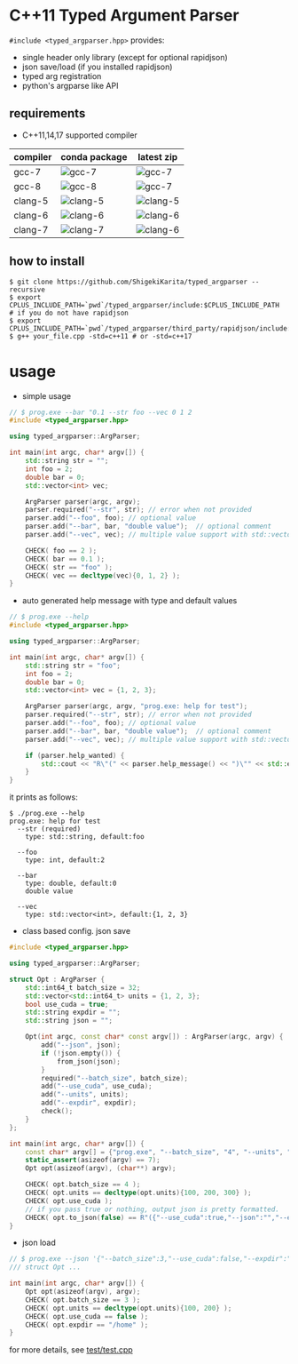 # C++11 Typed Argument Parser

`#include <typed_argparser.hpp>` provides:

- single header only library (except for optional rapidjson)
- json save/load (if you installed rapidjson)
- typed arg registration
- python's argparse like API

## requirements

- C++11,14,17 supported compiler

| compiler | conda package                                                                                     | latest zip                                                                                         |
| -------- | ------------------------------------------------------------------------------------------------- | ----------                                                                                         |
| gcc-7    | ![gcc-7](https://travis-matrix-badges.herokuapp.com/repos/ShigekiKarita/cxx11-typed-argparser/branches/master/1)   | ![gcc-7](https://travis-matrix-badges.herokuapp.com/repos/ShigekiKarita/cxx11-typed-argparser/branches/master/2)    |
| gcc-8    | ![gcc-8](https://travis-matrix-badges.herokuapp.com/repos/ShigekiKarita/cxx11-typed-argparser/branches/master/3)   | ![gcc-7](https://travis-matrix-badges.herokuapp.com/repos/ShigekiKarita/cxx11-typed-argparser/branches/master/4)    |
| clang-5  | ![clang-5](https://travis-matrix-badges.herokuapp.com/repos/ShigekiKarita/cxx11-typed-argparser/branches/master/5) | ![clang-5](https://travis-matrix-badges.herokuapp.com/repos/ShigekiKarita/cxx11-typed-argparser/branches/master/6)  |
| clang-6  | ![clang-6](https://travis-matrix-badges.herokuapp.com/repos/ShigekiKarita/cxx11-typed-argparser/branches/master/7) | ![clang-6](https://travis-matrix-badges.herokuapp.com/repos/ShigekiKarita/cxx11-typed-argparser/branches/master/8)  |
| clang-7  | ![clang-7](https://travis-matrix-badges.herokuapp.com/repos/ShigekiKarita/cxx11-typed-argparser/branches/master/9) | ![clang-6](https://travis-matrix-badges.herokuapp.com/repos/ShigekiKarita/cxx11-typed-argparser/branches/master/10) |



## how to install

```console
$ git clone https://github.com/ShigekiKarita/typed_argparser --recursive
$ export CPLUS_INCLUDE_PATH=`pwd`/typed_argparser/include:$CPLUS_INCLUDE_PATH
# if you do not have rapidjson
$ export CPLUS_INCLUDE_PATH=`pwd`/typed_argparser/third_party/rapidjson/include:$CPLUS_INCLUDE_PATH
$ g++ your_file.cpp -std=c++11 # or -std=c++17
```

# usage

- simple usage

``` c++
// $ prog.exe --bar "0.1 --str foo --vec 0 1 2
#include <typed_argparser.hpp>

using typed_argparser::ArgParser;

int main(int argc, char* argv[]) {
    std::string str = "";
    int foo = 2;
    double bar = 0;
    std::vector<int> vec;

    ArgParser parser(argc, argv);
    parser.required("--str", str); // error when not provided
    parser.add("--foo", foo); // optional value
    parser.add("--bar", bar, "double value");  // optional comment
    parser.add("--vec", vec); // multiple value support with std::vector

    CHECK( foo == 2 );
    CHECK( bar == 0.1 );
    CHECK( str == "foo" );
    CHECK( vec == decltype(vec){0, 1, 2} );
}
```

- auto generated help message with type and default values

``` c++
// $ prog.exe --help
#include <typed_argparser.hpp>

using typed_argparser::ArgParser;

int main(int argc, char* argv[]) {
    std::string str = "foo";
    int foo = 2;
    double bar = 0;
    std::vector<int> vec = {1, 2, 3};

    ArgParser parser(argc, argv, "prog.exe: help for test");
    parser.required("--str", str); // error when not provided
    parser.add("--foo", foo); // optional value
    parser.add("--bar", bar, "double value");  // optional comment
    parser.add("--vec", vec); // multiple value support with std::vector

    if (parser.help_wanted) {
        std::cout << "R\"(" << parser.help_message() << ")\"" << std::endl;
    }
}
```

it prints as follows:

``` console
$ ./prog.exe --help
prog.exe: help for test
  --str (required)
    type: std::string, default:foo

  --foo
    type: int, default:2

  --bar
    type: double, default:0
    double value

  --vec
    type: std::vector<int>, default:{1, 2, 3}
```

- class based config. json save

``` c++
#include <typed_argparser.hpp>

using typed_argparser::ArgParser;

struct Opt : ArgParser {
    std::int64_t batch_size = 32;
    std::vector<std::int64_t> units = {1, 2, 3};
    bool use_cuda = true;
    std::string expdir = "";
    std::string json = "";

    Opt(int argc, const char* const argv[]) : ArgParser(argc, argv) {
        add("--json", json);
        if (!json.empty()) {
            from_json(json);
        }
        required("--batch_size", batch_size);
        add("--use_cuda", use_cuda);
        add("--units", units);
        add("--expdir", expdir);
        check();
    }
};

int main(int argc, char* argv[]) {
    const char* argv[] = {"prog.exe", "--batch_size", "4", "--units", "100", "200", "300"};
    static_assert(asizeof(argv) == 7);
    Opt opt(asizeof(argv), (char**) argv);

    CHECK( opt.batch_size == 4 );
    CHECK( opt.units == decltype(opt.units){100, 200, 300} );
    CHECK( opt.use_cuda );
    // if you pass true or nothing, output json is pretty formatted.
    CHECK( opt.to_json(false) == R"({"--use_cuda":true,"--json":"","--expdir":"","--batch_size":4,"--units":[100,200,300]})" );
}
```

- json load

``` c++
// $ prog.exe --json '{"--batch_size":3,"--use_cuda":false,"--expdir":"/home","--units":[100,200]}'
/// struct Opt ...

int main(int argc, char* argv[]) {
    Opt opt(asizeof(argv), argv);
    CHECK( opt.batch_size == 3 );
    CHECK( opt.units == decltype(opt.units){100, 200} );
    CHECK( opt.use_cuda == false );
    CHECK( opt.expdir == "/home" );
}
```


for more details, see [test/test.cpp](test/test.cpp)
